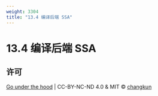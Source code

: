 ```yaml
---
weight: 3304
title: "13.4 编译后端 SSA"
---
```


# 13.4 编译后端 SSA

## 许可

[Go under the hood](https://github.com/changkun/go-under-the-hood) | CC-BY-NC-ND 4.0 & MIT &copy; [changkun](https://changkun.de)